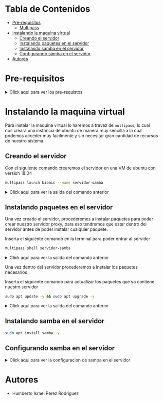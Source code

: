 # Tabla de Contenidos


- [Pre-requisitos](#pre-requisitos)
    - [Multipass](#multipass)
- [Instalando la maquina virtual](#instalando-la-maquina-virtual)
    - [Creando el servidor](#creando-el-servidor)
    - [Instalando paquetes en el servidor](#instalando-paquetes-en-el-servidor)
    - [Instalando samba en el servidor](#instalando-samba-en-el-servidor)
    - [Configurando samba en el servidor](#configurando-samba-en-el-servidor)
- [Autores](#autores)
    
    
    
# Pre-requisitos

<details>
  <summary>Click aqui para ver los pre-requistos</summary>
  
## Multipass

![multipass](assets/img/multipass_logo.png)

[Multipass](https://multipass.run) proporciona una interfaz de línea de comandos para iniciar, administrar y, en general, jugar con instancias 
de Linux. La descarga de una imagen fresca lleva unos segundos, y en cuestión de minutos una VM puede estar en 
funcionamiento.

[Multipass](https://multipass.run) es un software gratuito desarrollado por Ubuntu que permite instalar maquinas virtuales de manera similar
a que si las tuvieramos en un [container](https://www.docker.com).
Las ventajas de Multipass a comparacion de las clasicas maquinas virtuales es basicamente que no se necesita un gran
equipo para poder instancias de ubuntu.
Cuando se habla de una instancia se hace referencia a una imagen que contiene cierto sistema operativo.

### Instalando Multipass

El siguiente link lleva a la descarga de un ejecutable desde el sitio oficial:

- :link: [Link de descarga](https://github.com/canonical/multipass/releases/download/v1.2.1/multipass-1.2.1%2Bwin-win64.exe)

### Habilitando Hyper-V en Windows

Para poder correr cualquier maquina virtual en Windows tenemos que habilitar `Hyper-V`, que por default viene deshabilitado.

Para poder habilitarlo basta con abrir Windows Power Shell (como Administrador), escribir el siguiente comando y reiniciar:

```bash
Enable-WindowsOptionalFeature -Online -FeatureName Microsoft-Hyper-V -All
```

> Si no sabe como abrir Windows Power Shell en Windows vea el siguiente video [como abrir Windows Power Shell en Windows](https://www.youtube.com/watch?v=doUhN9YwZ6U)

</details>

# Instalando la maquina virtual

Para instalar la maquina virtual lo haremos a travez de `multipass`, lo cual nos creara una instancia de ubuntu
de manera muy sencilla a la cual podemos acceder muy facilmente y sin necesitar gran cantidad de recursos de nuestro
sistema.

## Creando el servidor

Con el siguiente comando crearemos el servidor en una VM de ubuntu con version 18.04

```bash
multipass launch bionic --name servidor-samba
```

<details>
  <summary>Click aqui para ver la salida del comando anterior</summary>
  
  ![multipass_launch_cmd](assets/img/multipass_launch_cmd.png)

</details>

## Instalando paquetes en el servidor

Una vez creado el servidor, procederemos a instalar paquetes para poder crear nuestro servidor proxy, para eso tendremos
que estar dentro del servidor antes de poder instalar cualquier paquete.

Inserta el siguiente comando en la terminal para poder entrar al servidor

````bash
multipass shell servidor-samba
````

<details>
  <summary>Click aqui para ver la salida del comando anterior</summary>
  
  ![enter_server](assets/img/enter_server.png)

</details>

Una vez dentro del servidor procederemos a instalar los paquetes necesarios

Inserta el siguiente comando para actualizar los paquetes que ya contiene nuestro servidor

```bash
sudo apt update -y && sudo apt upgrade -y
```

<details>
  <summary>Click aqui para ver la salida del comando anterior</summary>
  
  ![apt_update](assets/img/apt_update.png)

</details>

## Instalando samba en el servidor

````bash
sudo apt install samba -y
````

## Configurando samba en el servidor

<details>
  <summary>Click aqui para ver la configuracion de samba en el servidor</summary>

1 - Crear una carpeta para alojar los archivos compartidos de samba 

````bash
mkdir /home/ubuntu/sambashare/
````

<details>
  <summary>Click aqui para ver la salida del comando anterior</summary>
  
  ![mkdir](assets/img/mkdir.png)
  
</details>  

2 - Editar el siguiente archivo de configuracion de samba

````bash
sudo vim /etc/samba/smb.conf
````

<details>
  <summary>Click aqui para ver la salida del comando anterior</summary>
  
  ![smb.conf](assets/img/smb.conf.png)
  
</details>  

agregar al final del archivo las siguientes lineas:

````text
[sambashare]
    comment = Samba on Ubuntu
    path = /home/ubuntu/sambashare
    read only = no
    browsable = yes
````

<details>
  <summary>Click aqui para ver la salida del comando anterior</summary>
  
  ![lines](assets/img/lines.png)
  
</details>  


3 - Reiniciar el servidor de Samba para que tengan efectos los cambios hechos

````bash
sudo service smbd restart
````

<details>
  <summary>Click aqui para ver la salida del comando anterior</summary>
  
  ![restart_samba](assets/img/restart_samba.png)
  
</details>  



</details>


# Autores

- Humberto Israel Perez Rodriguez